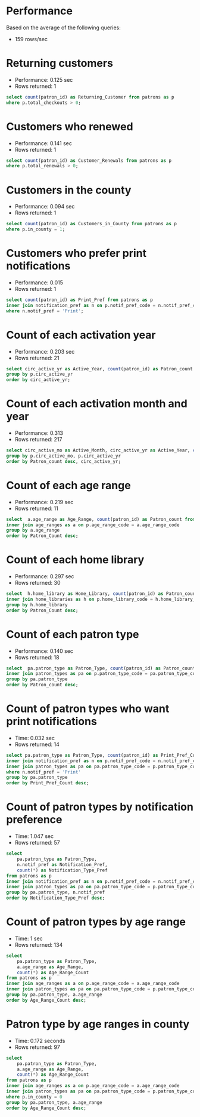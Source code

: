 # Performance
Based on the average of the following queries:
 - 159 rows/sec

# Returning customers
- Performance: 0.125 sec
- Rows returned: 1
```SQL
select count(patron_id) as Returning_Customer from patrons as p
where p.total_checkouts > 0;
```
# Customers who renewed
- Performance: 0.141 sec
- Rows returned: 1
```SQL
select count(patron_id) as Customer_Renewals from patrons as p
where p.total_renewals > 0;
```
# Customers in the county
- Performance: 0.094 sec
- Rows returned: 1
```SQL
select count(patron_id) as Customers_in_County from patrons as p
where p.in_county = 1;
```
# Customers who prefer print notifications
- Performance: 0.015
- Rows returned: 1
```SQL
select count(patron_id) as Print_Pref from patrons as p
inner join notification_pref as n on p.notif_pref_code = n.notif_pref_code
where n.notif_pref = 'Print';
```
# Count of each activation year
- Performance: 0.203 sec
- Rows returned: 21
```SQL
select circ_active_yr as Active_Year, count(patron_id) as Patron_count from patrons as p
group by p.circ_active_yr
order by circ_active_yr;
```
# Count of each activation month and year
- Performance: 0.313
- Rows returned: 217
```SQL
select circ_active_mo as Active_Month, circ_active_yr as Active_Year, count(patron_id) as Patron_count from patrons as p
group by p.circ_active_mo, p.circ_active_yr
order by Patron_count desc, circ_active_yr;
```
# Count of each age range
- Performance: 0.219 sec
- Rows returned: 11
```SQL
select  a.age_range as Age_Range, count(patron_id) as Patron_count from patrons as p
inner join age_ranges as a on p.age_range_code = a.age_range_code
group by a.age_range
order by Patron_Count desc;
```
# Count of each home library
- Performance: 0.297 sec
- Rows returned: 30
```SQL
select  h.home_library as Home_Library, count(patron_id) as Patron_count from patrons as p
inner join home_libraries as h on p.home_library_code = h.home_library_code
group by h.home_library
order by Patron_Count desc;
```
# Count of each patron type
- Performance: 0.140 sec
- Rows returned: 18
```SQL
select  pa.patron_type as Patron_Type, count(patron_id) as Patron_count from patrons as p
inner join patron_types as pa on p.patron_type_code = pa.patron_type_code
group by pa.patron_type
order by Patron_count desc;
```
# Count of patron types who want print notifications
- Time: 0.032 sec
- Rows returned: 14
```SQL
select pa.patron_type as Patron_Type, count(patron_id) as Print_Pref_Count from patrons as p
inner join notification_pref as n on p.notif_pref_code = n.notif_pref_code
inner join patron_types as pa on pa.patron_type_code = p.patron_type_code
where n.notif_pref = 'Print'
group by pa.patron_type
order by Print_Pref_Count desc;
```
# Count of patron types by notification preference
- Time: 1.047 sec
- Rows returned: 57
```SQL
select 
	pa.patron_type as Patron_Type, 
    n.notif_pref as Notification_Pref,
    count(*) as Notification_Type_Pref
from patrons as p
inner join notification_pref as n on p.notif_pref_code = n.notif_pref_code
inner join patron_types as pa on pa.patron_type_code = p.patron_type_code
group by pa.patron_type, n.notif_pref
order by Notification_Type_Pref desc;
```
# Count of patron types by age range
- Time: 1 sec
- Rows returned: 134 
```SQL
select 
	pa.patron_type as Patron_Type, 
    a.age_range as Age_Range,
    count(*) as Age_Range_Count
from patrons as p
inner join age_ranges as a on p.age_range_code = a.age_range_code
inner join patron_types as pa on pa.patron_type_code = p.patron_type_code
group by pa.patron_type, a.age_range
order by Age_Range_Count desc;
```
# Patron type by age ranges in county
- Time: 0.172 seconds
- Rows returned: 97
```SQL
select 
	pa.patron_type as Patron_Type, 
    a.age_range as Age_Range,
    count(*) as Age_Range_Count
from patrons as p
inner join age_ranges as a on p.age_range_code = a.age_range_code
inner join patron_types as pa on pa.patron_type_code = p.patron_type_code
where p.in_county = 0
group by pa.patron_type, a.age_range
order by Age_Range_Count desc;
```

